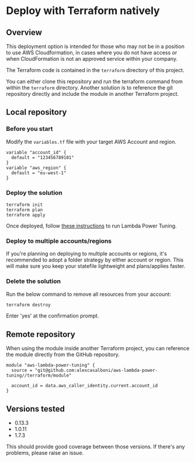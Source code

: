 # Deploy with Terraform natively

## Overview
This deployment option is intended for those who may not be in a position to use AWS Cloudformation, in cases where you do not have access or when CloudFormation is not an approved service within your company.

The Terraform code is contained in the `terraform` directory of this project.

You can either clone this repository and run the terraform command from within the `terraform` directory.
Another solution is to reference the git repository directly and include the module in another Terraform project.

## Local repository

### Before you start

Modify the `variables.tf` file with your target AWS Account and region.
```
variable "account_id" {
  default = "123456789101"
}
variable "aws_region" {
  default = "eu-west-1"
}
```

### Deploy the solution
```
terraform init
terraform plan
terraform apply
```

Once deployed, follow [these instructions](../README-EXECUTE.md) to run Lambda Power Tuning.

### Deploy to multiple accounts/regions

If you're planning on deploying to multiple accounts or regions, it's recommended to adopt a folder strategy by either account or region. This will make sure you keep your statefile lightweight and plans/applies faster.

### Delete the solution
Run the below command to remove all resources from your account:
```bash
terraform destroy
```
Enter 'yes' at the confirmation prompt.

## Remote repository

When using the module inside another Terraform project, you can reference the module directly from the GitHub repository.

```hcl
module "aws-lambda-power-tuning" {
  source = "git@github.com:alexcasalboni/aws-lambda-power-tuning//terraform/module"

  account_id = data.aws_caller_identity.current.account_id
}
```

## Versions tested
- 0.13.3
- 1.0.11
- 1.7.3

This should provide good coverage between those versions. If there's any problems, please raise an issue.
